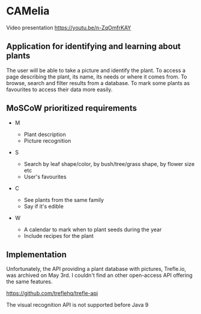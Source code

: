 # CAMelia

Video presentation
https://youtu.be/n-ZqOmfrKAY

## Application for identifying and learning about plants

The user will be able to take a picture and identify the plant.
To access a page describing the plant, its name, its needs or where it comes from.
To browse, search and filter results from a database.
To mark some plants as favourites to access their data more easily.

## MoSCoW prioritized requirements
* M   
  * Plant description    
  * Picture recognition

* S   
  * Search by leaf shape/color, by bush/tree/grass shape, by flower size etc
  * User's favourites

* C   
  * See plants from the same family
  * Say if it's edible

* W   
  * A calendar to mark when to plant seeds during the year
  * Include recipes for the plant

## Implementation

Unfortunately, the API providing a plant database with pictures, Trefle.io, was archived on May 3rd.
I couldn't find an other open-access API offering the same features.

https://github.com/treflehq/trefle-api

The visual recognition API is not supported before Java 9
